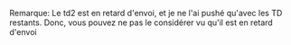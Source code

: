 Remarque:
Le td2 est en retard d'envoi, et je ne l'ai pushé qu'avec les TD restants. 
Donc, vous pouvez ne pas le considérer vu qu'il est en retard d'envoi
